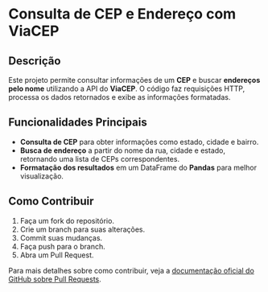 # Consulta de CEP e Endereço com ViaCEP  

## Descrição  
Este projeto permite consultar informações de um **CEP** e buscar **endereços pelo nome** utilizando a API do **ViaCEP**. O código faz requisições HTTP, processa os dados retornados e exibe as informações formatadas.  

## Funcionalidades Principais  
- **Consulta de CEP** para obter informações como estado, cidade e bairro.  
- **Busca de endereço** a partir do nome da rua, cidade e estado, retornando uma lista de CEPs correspondentes.  
- **Formatação dos resultados** em um DataFrame do **Pandas** para melhor visualização.  

## Como Contribuir  
1. Faça um fork do repositório.  
2. Crie um branch para suas alterações.  
3. Commit suas mudanças.  
4. Faça push para o branch.  
5. Abra um Pull Request.  

Para mais detalhes sobre como contribuir, veja a [documentação oficial do GitHub sobre Pull Requests](https://docs.github.com/pt/pull-requests/collaborating-with-pull-requests).  
